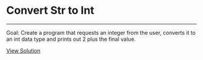 # Convert Str to Int

---

Goal: Create a program that requests an integer from the user, converts it to an int data type and prints out 2 plus the final value.

[View Solution](solution.py)
